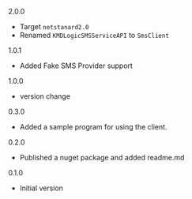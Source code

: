 2.0.0
* Target `netstanard2.0`
* Renamed `KMDLogicSMSServiceAPI` to `SmsClient`

1.0.1
* Added Fake SMS Provider support

1.0.0
* version change 

0.3.0
* Added a sample program for using the client.
 
0.2.0
* Published a nuget package and added readme.md
 
0.1.0
* Initial version